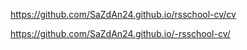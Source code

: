 https://github.com/SaZdAn24.github.io/rsschool-cv/cv

https://github.com/SaZdAn24.github.io/-rsschool-cv/
